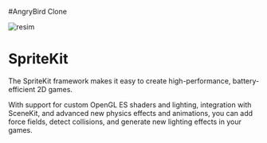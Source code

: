 
#AngryBird Clone

![resim](https://raw.githubusercontent.com/hamitseyrek/AngryBirdClone/hamitseyrek/AngryBirdClone/Assets.xcassets/thumbforreadme.imageset/Simulator%20Screen%20Shot%20-%20iPhone%2012%20mini%20-%202022-02-06%20at%2017.57.31.png)


# SpriteKit

The SpriteKit framework makes it easy to create high-performance, battery-efficient 2D games. 

With support for custom OpenGL ES shaders and lighting, integration with SceneKit, and advanced new physics effects and animations, you can add force fields, detect collisions, and generate new lighting effects in your games.
